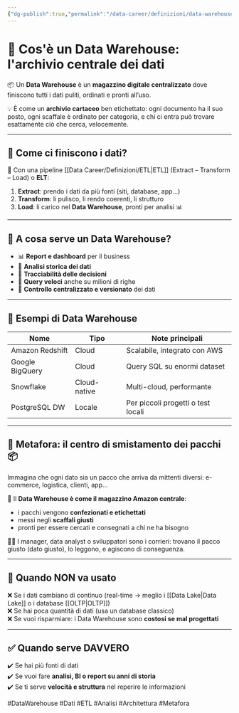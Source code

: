 ```yaml
---
{"dg-publish":true,"permalink":"/data-career/definizioni/data-warehouse/","title":"🏢 Cos'è un Data Warehouse: l'archivio centrale dei dati","tags":["DataEngineering","DataWarehouse","Dati","ETL","Analisi","Metafora"]}
---
```



# 🏢 **Cos'è un Data Warehouse: l'archivio centrale dei dati**

📦 Un **Data Warehouse** è un **magazzino digitale centralizzato** dove finiscono tutti i dati puliti, ordinati e pronti all’uso.  

💡 È come un **archivio cartaceo** ben etichettato: ogni documento ha il suo posto, ogni scaffale è ordinato per categoria, e chi ci entra può trovare esattamente ciò che cerca, velocemente.

---

## 🔄 Come ci finiscono i dati?

📍 Con una pipeline [[Data Career/Definizioni/ETL\|ETL]] (Extract – Transform – Load) o **ELT**:

1. **Extract**: prendo i dati da più fonti (siti, database, app...)
2. **Transform**: li pulisco, li rendo coerenti, li strutturo
3. **Load**: li carico nel **Data Warehouse**, pronti per analisi 📊

---

## 🧠 A cosa serve un Data Warehouse?

- 📊 **Report e dashboard** per il business
- 🧪 **Analisi storica dei dati**
- 🔁 **Tracciabilità delle decisioni**
- 🧮 **Query veloci** anche su milioni di righe
- 🔐 **Controllo centralizzato e versionato** dei dati

---

## 🧰 Esempi di Data Warehouse

| Nome             | Tipo          | Note principali                    |
|------------------|---------------|------------------------------------|
| Amazon Redshift  | Cloud         | Scalabile, integrato con AWS       |
| Google BigQuery  | Cloud         | Query SQL su enormi dataset        |
| Snowflake        | Cloud-native  | Multi-cloud, performante           |
| PostgreSQL DW    | Locale        | Per piccoli progetti o test locali |

---

## 🚿 Metafora: il centro di smistamento dei pacchi 📦

Immagina che ogni dato sia un pacco che arriva da mittenti diversi: e-commerce, logistica, clienti, app...  

🎯 Il **Data Warehouse è come il magazzino Amazon centrale**:  
- i pacchi vengono **confezionati e etichettati**
- messi negli **scaffali giusti**  
- pronti per essere cercati e consegnati a chi ne ha bisogno  

👨‍💼 I manager, data analyst o sviluppatori sono i corrieri: trovano il pacco giusto (dato giusto), lo leggono, e agiscono di conseguenza.

---

## 🚫 Quando NON va usato

❌ Se i dati cambiano di continuo (real-time → meglio i [[Data Lake\|Data Lake]] o i database [[OLTP\|OLTP]])  
❌ Se hai poca quantità di dati (usa un database classico)  
❌ Se vuoi risparmiare: i Data Warehouse sono **costosi se mal progettati**

---

## ✅ Quando serve DAVVERO

✔️ Se hai più fonti di dati  
✔️ Se vuoi fare **analisi, BI o report su anni di storia**  
✔️ Se ti serve **velocità e struttura** nel reperire le informazioni  


#DataWarehouse #Dati #ETL #Analisi #Architettura #Metafora